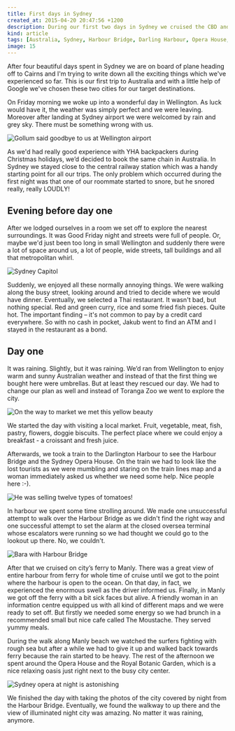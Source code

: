 ```yaml
---
title: First days in Sydney
created_at: 2015-04-20 20:47:56 +1200
description: During our first two days in Sydney we cruised the CBD and took a trip to Manly beach. Also, crossed the Harbour Bridge in heavy rain and visited local food market.
kind: article
tags: [Australia, Sydney, Harbour Bridge, Darling Harbour, Opera House, Manly Beach]
image: 15
---
```


After four beautiful days spent in Sydney we are on board of plane heading off to Cairns and I'm trying to write down all the exciting things which we've experienced so far. This is our first trip to Australia and with a little help of Google we've chosen these two cities for our target destinations.

On Friday morning we woke up into a wonderful day in Wellington. As luck would have it, the weather was simply perfect and we were leaving. Moreover after landing at Sydney airport we were welcomed by rain and grey sky. There must be something wrong with us.

![Gollum said goodbye to us at Wellington airport](1)

As we'd had really good experience with YHA backpackers during Christmas holidays, we’d decided to book the same chain in Australia. In Sydney we stayed close to the central railway station which was a handy starting point for all our trips. The only problem which occurred during the first night was that one of our roommate started to snore, but he snored really, really LOUDLY!

## Evening before day one

After we lodged ourselves in a room we set off to explore the nearest surroundings. It was Good Friday night and streets were full of people. Or, maybe we'd just been too long in small Wellington and suddenly there were a lot of space around us, a lot of people, wide streets, tall buildings and all that metropolitan whirl.

![Sydney Capitol](2)

Suddenly, we enjoyed all these normally annoying things. We were walking along the busy street, looking around and tried to decide where we would have dinner. Eventually, we selected a Thai restaurant. It wasn't bad, but nothing special. Red and green curry, rice and some fried fish pieces. Quite hot. The important finding – it's not common to pay by a credit card everywhere. So with no cash in pocket, Jakub went to find an ATM and I stayed in the restaurant as a bond.

## Day one

It was raining. Slightly, but it was raining. We’d ran from Wellington to enjoy warm and sunny Australian weather and instead of that the first thing we bought here were umbrellas. But at least they rescued our day. We had to change our plan as well and instead of Toranga Zoo we went to explore the city.

![On the way to market we met this yellow beauty](3)

We started the day with visiting a local market. Fruit, vegetable, meat, fish, pastry, flowers, doggie biscuits. The perfect place where we could enjoy a breakfast - a croissant and fresh juice.

Afterwards, we took a train to the Darlington Harbour to see the Harbour Bridge and the Sydney Opera House. On the train we had to look like the lost tourists as we were mumbling and staring on the train lines map and a woman immediately asked us whether we need some help. Nice people here :-).

![He was selling twelve types of tomatoes!](4)

In harbour we spent some time strolling around. We made one unsuccessful attempt to walk over the Harbour Bridge as we didn't find the right way and one successful attempt to set the alarm at the closed oversea terminal whose escalators were running so we had thought we could go to the lookout up there. No, we couldn't.

![Bara with Harbour Bridge](8)

After that we cruised on city’s ferry to Manly. There was a great view of entire harbour from ferry for whole time of cruise until we got to the point where the harbour is open to the ocean. On that day, in fact, we experienced the enormous swell as the driver informed us. Finally, in Manly we got off the ferry with a bit sick faces but alive. A friendly woman in an information centre equipped us with all kind of different maps and we were ready to set off. But firstly we needed some energy so we had brunch in a recommended small but nice cafe called The Moustache. They served yummy meals.

During the walk along Manly beach we watched the surfers fighting with rough sea but after a while we had to give it up and walked back towards ferry because the rain started to be heavy. The rest of the afternoon we spent around the Opera House and the Royal Botanic Garden, which is a nice relaxing oasis just right next to the busy city center.

![Sydney opera at night is astonishing](13)

We finished the day with taking the photos of the city covered by night from the Harbour Bridge. Eventually, we found the walkway to up there and the view of illuminated night city was amazing. No matter it was raining, anymore.

